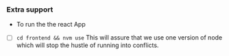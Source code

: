 ### Extra support 
  * To run the the react App
   - [ ] `cd frontend && nvm use` This will assure that we use one version of node which will stop the hustle of running into conflicts.
